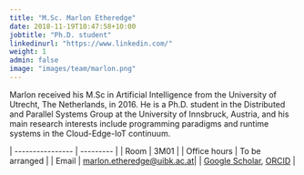 ```yaml
---
title: "M.Sc. Marlon Etheredge"
date: 2018-11-19T10:47:58+10:00
jobtitle: "Ph.D. student"
linkedinurl: "https://www.linkedin.com/"
weight: 1
admin: false
image: "images/team/marlon.png"
---
```


Marlon received his M.Sc in Artificial Intelligence from the University of Utrecht, The Netherlands, in 2016. He is a Ph.D. student in the Distributed and Parallel Systems Group at the University of Innsbruck, Austria, and his main research interests include programming paradigms and runtime systems in the Cloud-Edge-IoT continuum.

| ----------------  | --------- | 
| Room              | 3M01      | 
| Office hours      | To be arranged |
| Email             | [marlon.etheredge@uibk.ac.at](mailto:marlon.etheredge@uibk.ac.at)|
| [Google Scholar](https://scholar.google.com/citations?user=yhF1mZUAAAAJ&hl=en), [ORCID](https://orcid.org/0009-0007-3791-9378) |  